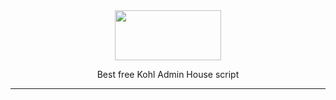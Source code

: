 <div align="center">
  <img src="https://media.discordapp.net/attachments/842309556377747466/843716347422703626/shortcutlogo_full.png" width="170" height="80"/>
  <p>Best free Kohl Admin House script</p>
  <hr/>
</div>
